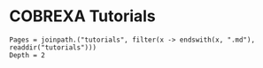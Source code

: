
# COBREXA Tutorials

```@contents
Pages = joinpath.("tutorials", filter(x -> endswith(x, ".md"), readdir("tutorials")))
Depth = 2
```
